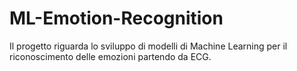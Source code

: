 # ML-Emotion-Recognition

Il progetto riguarda lo sviluppo di modelli di Machine Learning per il riconoscimento delle emozioni partendo da ECG. 





